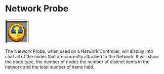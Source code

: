 # Network Probe

![Network Probe](../../.gitbook/assets/item_network_probe.png)

The Network Probe, when used on a Network Controller, will display into chat all of the nodes that are currently attached to the Network. It will show the node type, the number of nodes the number of distinct items in the network and the total number of items held.
